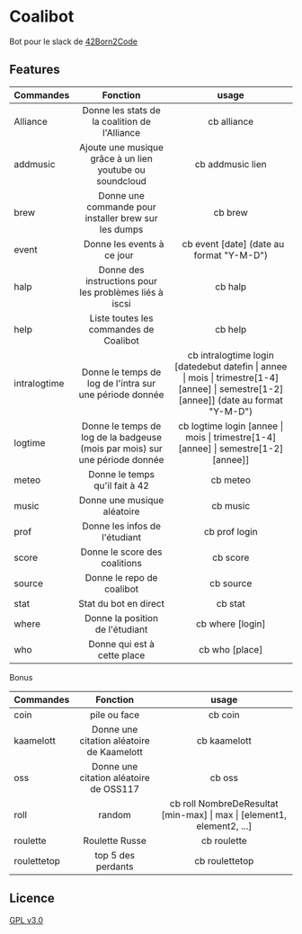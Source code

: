 # Coalibot

Bot pour le slack de [42Born2Code](http://www.42.fr/)

## Features

| Commandes    |                                  Fonction                                   |                                                                usage                                                                 |
| ------------ | :-------------------------------------------------------------------------: | :----------------------------------------------------------------------------------------------------------------------------------: |
| Alliance     |                Donne les stats de la coalition de l'Alliance                |                                                             cb alliance                                                              |
| addmusic     |          Ajoute une musique grâce à un lien youtube ou soundcloud           |                                                           cb addmusic lien                                                           |
| brew         |            Donne une commande pour installer brew sur les dumps             |                                                               cb brew                                                                |
| event        |                         Donne les events à ce jour                          |                                               cb event [date] (date au format \"Y-M-D\")                                             |
| halp         |           Donne des instructions pour les problèmes liés à iscsi            |                                                               cb halp                                                                |
| help         |                   Liste toutes les commandes de Coalibot                    |                                                               cb help                                                                |
| intralogtime |           Donne le temps de log de l'intra sur une période donnée           | cb intralogtime login [datedebut datefin \| annee \| mois \| trimestre[1-4][annee] \| semestre[1-2][annee]] (date au format "Y-M-D") |
| logtime      | Donne le temps de log de la badgeuse (mois par mois) sur une période donnée |                          cb logtime login [annee \| mois \| trimestre[1-4][annee] \| semestre[1-2][annee]]                           |
| meteo        |                       Donne le temps qu'il fait à 42                        |                                                               cb meteo                                                               |
| music        |                         Donne une musique aléatoire                         |                                                               cb music                                                               |
| prof         |                        Donne les infos de l'étudiant                        |                                                            cb prof login                                                             |
| score        |                        Donne le score des coalitions                        |                                                               cb score                                                               |
| source       |                          Donne le repo de coalibot                          |                                                              cb source                                                               |
| stat         |                            Stat du bot en direct                            |                                                               cb stat                                                                |
| where        |                       Donne la position de l'étudiant                       |                                                           cb where [login]                                                           |
| who          |                         Donne qui est à cette place                         |                                                            cb who [place]                                                            |

Bonus

| Commandes   |                 Fonction                  |                                  usage                                   |
| ----------- | :---------------------------------------: | :----------------------------------------------------------------------: |
| coin        |               pile ou face                |                                 cb coin                                  |
| kaamelott   | Donne une citation aléatoire de Kaamelott |                               cb kaamelott                               |
| oss         |  Donne une citation aléatoire de OSS117   |                                  cb oss                                  |
| roll        |                  random                   | cb roll NombreDeResultat [min-max] \| max \| \[element1, element2, ...\] |
| roulette    |              Roulette Russe               |                               cb roulette                                |
| roulettetop |            top 5 des perdants             |                              cb roulettetop                              |

## Licence

[GPL v3.0](https://github.com/genesixx/coalibot/blob/master/LICENSE)
